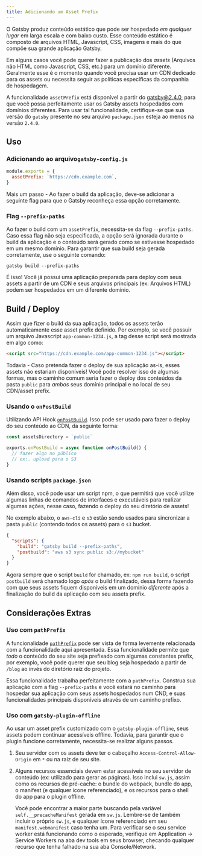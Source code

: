 ```yaml
---
title: Adicionando um Asset Prefix
---
```


O Gatsby produz conteúdo estático que pode ser hospedado _em qualquer lugar_ em larga escala e com baixo custo. Esse conteúdo estático é composto de arquivos HTML, Javascript, CSS, imagens 
e mais do que compõe sua grande aplicação Gatsby.

Em alguns casos você pode querer fazer a publicação dos _assets_ (Arquivos não HTML como Javascript, CSS, etc.) para um domínio diferente. Geralmente esse é o momento quando você precisa usar um CDN dedicado para os assets ou necessita seguir as políticas específicas da companhia de hospedagem. 

A funcionalidade `assetPrefix` está disponível a partir do gatsby@2.4.0, para que você possa perfeitamente usar os Gatsby assets hospedados com domínios diferentes. Para usar tal funcionalidade, certifique-se que sua versão do `gatsby` presente no seu arquivo `package.json` esteja ao menos na versão `2.4.0`.

## Uso

### Adicionando ao arquivo`gatsby-config.js`

```js:title=gatsby-config.js
module.exports = {
  assetPrefix: `https://cdn.example.com`,
}
```

Mais um passo - Ao fazer o build da aplicação, deve-se adicionar a seguinte flag para que o Gatsby reconheça essa opção corretamente. 

### Flag `--prefix-paths` 

Ao fazer o build com um `assetPrefix`, necessita-se da flag `--prefix-paths`. Caso essa flag não seja especificada, a opção será ignorada durante o build da aplicação e o conteúdo será gerado como se estivesse hospedado em um mesmo domínio. Para garantir que sua build seja gerada corretamente, use o seguinte comando: 

```shell
gatsby build --prefix-paths
```

É isso! Você já possui uma aplicação preparada para deploy com seus assets a partir de um CDN e seus arquivos principais (ex: Arquivos HTML) podem ser hospedados em um diferente domínio.

## Build / Deploy

Assim que fizer o build da sua aplicação, todos os assets terão automaticamente esse asset prefix definido. Por exemplo, se você possuir um arquivo Javascript `app-common-1234.js`, a tag desse script será mostrada em algo como: 

```html
<script src="https://cdn.example.com/app-common-1234.js"></script>
```

Todavia - Caso pretenda fazer o deploy de sua aplicação as-is, esses assets não estariam disponíveis! Você pode resolver isso de algumas formas, mas o caminho comum seria fazer o deploy dos conteúdos da pasta `public` para _ambos_ seus domínio principal e no local de seu CDN/asset prefix.

### Usando o `onPostBuild`

Utilizando API Hook [`onPostBuild`](/docs/node-apis/#onPostBuild). Isso pode ser usado para fazer o deploy do seu conteúdo ao CDN, da seguinte forma:

```js:title=gatsby-node.js
const assetsDirectory = `public`

exports.onPostBuild = async function onPostBuild() {
  // fazer algo no público
  // ex:. upload para o S3
}
```

### Usando scripts `package.json` 

Além disso, você pode usar um script npm, o que permitirá que você utilize algumas linhas de comandos de interfaces e executáveis para realizar algumas ações, nesse caso, fazendo o deploy do seu diretório de assets!

No exemplo abaixo, o `aws-cli` e `s3` estão sendo usados para sincronizar a pasta `public` (contendo todos os assets) para o `s3` bucket.

```json:title=package.json
{
  "scripts": {
    "build": "gatsby build --prefix-paths",
    "postbuild": "aws s3 sync public s3://mybucket"
  }
}
```

Agora sempre que o script `build` for chamado, ex: `npm run build`, o script `postbuild` será chamado logo _após_ o build finalizado, dessa forma fazendo com que seus assets fiquem disponíveis em um domínio _diferente_ após a finalização do build da aplicação com seu assets prefix.

## Considerações Extras

### Uso com `pathPrefix`

A funcionalidade [`pathPrefix`](/docs/path-prefix/) pode ser vista de forma levemente relacionada com a funcionalidade aqui apresentada. Essa funcionalidade permite que _todo_ o conteúdo do seu site seja prefixado com algumas constantes prefix, por exemplo, você pode querer que seu blog seja hospedado a partir de `/blog` ao invés do diretório raiz do projeto.

Essa funcionalidade trabalha perfeitamente com a `pathPrefix`. Construa sua aplicação com a flag `--prefix-paths` e você estará no caminho para hospedar sua aplicação com seus assets hospedados num CND, e suas funcionalidades principais disponíveis através de um caminho prefixo.

### Uso com `gatsby-plugin-offline`

Ao usar um asset prefix customizado com o `gatsby-plugin-offline`, seus assets podem continuar acessíveis offline. Todavia, para garantir que o plugin funcione corretamente, necessita-se realizar alguns passos.

1. Seu servidor com os assets deve ter o cabeçalho `Access-Control-Allow-Origin` em `*` ou na raiz de seu site.
2. Alguns recursos essenciais devem estar acessíveis no seu servidor de conteúdo (ex: utilizado para gerar as páginas). Isso inclui `sw.js`, assim como os recursos de pré-cache: o bundle do webpack, bundle do app, o manifest (e qualquer ícone referenciado), e os recursos para o shell do app para o plugin offline.

   Você pode encontrar a maior parte buscando pela variável `self.__precacheManifest` gerada em `sw.js`. Lembre-se de também incluir o próprio `sw.js`, e qualquer ícone referenciado em seu `manifest.webmanifest` caso tenha um. Para verificar se o seu service worker está funcionando como o esperado, verifique em Application → Service Workers na aba dev tools em seus browser, checando qualquer recurso que tenha falhado na sua aba Console/Network.
